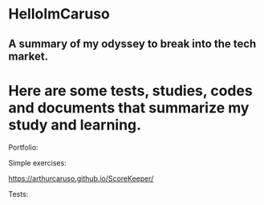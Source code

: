 # HelloImCaruso
## A summary of my odyssey to break into the tech market.
Here are some tests, studies, codes and documents that summarize my study and learning.
=======================================================================





Portfolio:




Simple exercises:

https://arthurcaruso.github.io/ScoreKeeper/



Tests:


